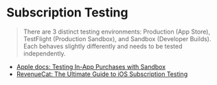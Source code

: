 # Subscription Testing 

> There are 3 distinct testing environments: Production (App Store), TestFlight (Production Sandbox), and Sandbox (Developer Builds). Each behaves slightly differently and needs to be tested independently.

* [Apple docs: Testing In-App Purchases with Sandbox
](https://developer.apple.com/documentation/storekit/in-app_purchase/testing_in-app_purchases_with_sandbox)
* [RevenueCat: The Ultimate Guide to iOS Subscription Testing](https://www.revenuecat.com/blog/the-ultimate-guide-to-subscription-testing-on-ios#sandbox)
